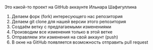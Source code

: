 Это какой-то проект на GitHub аккаунте Ильнара Шафигуллина

1. Делаем форк (fork) интересующего нас репозитория
2. Делаем git clone для нашей версии этого репозитория
3. Создаём ветку с предлагаемыми изменениями
4. Производим все изменения только в этой ветке
5. Отправляем эти изменения на свой аккаунт (push)
6. В окне на GitHub появляется возможность отправить pull request